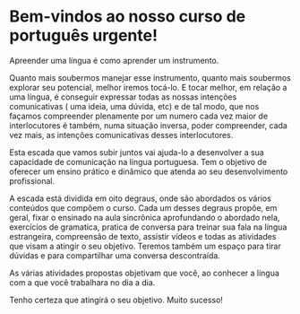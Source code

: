 # Bem-vindos ao nosso curso de português urgente!


Apreender uma língua é como aprender um instrumento. 


Quanto mais  soubermos manejar esse instrumento, quanto mais soubermos explorar  seu potencial, melhor iremos tocá-lo. E tocar melhor, em relação a uma 
língua, é conseguir expressar todas as nossas intenções comunicativas ( uma ideia, uma dúvida, etc) e de tal modo, que nos façamos compreender 
plenamente por um numero cada vez maior de interlocutores é também, 
numa situação inversa, poder compreender, cada vez mais, as intenções  comunicativas desses interlocutores.


Esta escada que vamos subir juntos vai ajuda-lo a desenvolver a sua 
capacidade de comunicação na língua portuguesa. Tem o objetivo de oferecer um ensino prático e dinâmico que atenda ao seu 
desenvolvimento profissional.


A escada está dividida em oito degraus, onde são abordados os vários conteúdos que compõem o curso. Cada um desses degraus propõe, em geral, fixar o ensinado na aula sincrônica aprofundando o abordado nela, exercícios de gramatica, pratica de conversa para treinar sua fala na 
língua estrangeira, compreensão de texto, assistir vídeos e todas as 
atividades que visam a atingir o seu objetivo. Teremos também um 
espaço para tirar dúvidas e para compartilhar uma conversa 
descontraída.


As várias atividades propostas objetivam que você, ao conhecer a língua com a que você trabalhara no dia a dia.


Tenho certeza que atingirá o seu objetivo. Muito sucesso!

